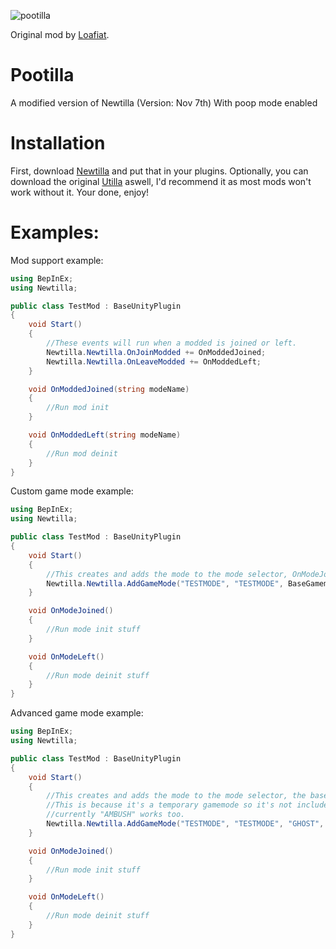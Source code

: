 ![pootilla](https://github.com/user-attachments/assets/f081b065-f763-427a-aaed-6ce63dff8aca)

Original mod by [Loafiat](https://github.com/Loafiat/Newtilla).

# Pootilla
A modified version of Newtilla (Version: Nov 7th) With poop mode enabled

# Installation
First, download [Newtilla](https://github.com/VTMGR/Pootilla/releases) and put that in your plugins. Optionally, you can download the original [Utilla](https://github.com/legoandmars/Utilla) aswell, I'd recommend it as most mods won't work without it. Your done, enjoy!

# Examples:

Mod support example:
```cs
using BepInEx;
using Newtilla;

public class TestMod : BaseUnityPlugin
{
    void Start()
    {
        //These events will run when a modded is joined or left.
        Newtilla.Newtilla.OnJoinModded += OnModdedJoined;
        Newtilla.Newtilla.OnLeaveModded += OnModdedLeft;
    }

    void OnModdedJoined(string modeName)
    {
        //Run mod init
    }

    void OnModdedLeft(string modeName)
    {
        //Run mod deinit
    }
}

```

Custom game mode example:
```cs
using BepInEx;
using Newtilla;

public class TestMod : BaseUnityPlugin
{
    void Start()
    {
        //This creates and adds the mode to the mode selector, OnModeJoined and OnModeLeft aren't required.
        Newtilla.Newtilla.AddGameMode("TESTMODE", "TESTMODE", BaseGamemode.HUNT, false, OnModeJoined, OnModeLeft);
    }

    void OnModeJoined()
    {
        //Run mode init stuff
    }

    void OnModeLeft()
    {
        //Run mode deinit stuff
    }
}
```
Advanced game mode example:
```cs
using BepInEx;
using Newtilla;

public class TestMod : BaseUnityPlugin
{
    void Start()
    {
        //This creates and adds the mode to the mode selector, the base gamemode is replaced with "GHOST" here.
        //This is because it's a temporary gamemode so it's not included by default to avoid issues in the future
        //currently "AMBUSH" works too.
        Newtilla.Newtilla.AddGameMode("TESTMODE", "TESTMODE", "GHOST", false, OnModeJoined, OnModeLeft);
    }

    void OnModeJoined()
    {
        //Run mode init stuff
    }

    void OnModeLeft()
    {
        //Run mode deinit stuff
    }
}
```

